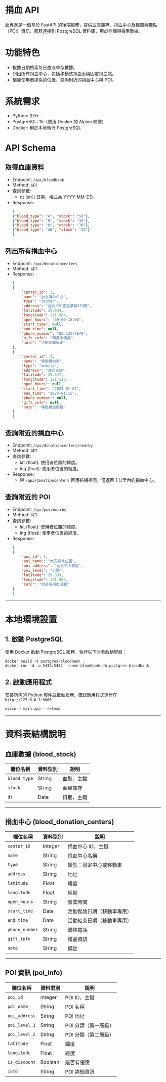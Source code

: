 # 捐血 API
此專案是一個基於 FastAPI 的後端服務，提供血庫庫存、捐血中心及相關興趣點（POI）資訊。服務連接到 PostgreSQL 資料庫，用於存儲與檢索數據。

# 功能特色
- 根據日期檢索每日血液庫存數據。
- 列出所有捐血中心，包括移動式捐血車與固定捐血站。
- 根據使用者提供的位置，查詢附近的捐血中心與 POI。

# 系統需求
- Python: 3.9+
- PostgreSQL: 15（使用 Docker 的 Alpine 映像）
- Docker: 用於本地執行 PostgreSQL

# API Schema
## 取得血庫資料
- Endpoint: `/api/bloodbank`
- Method: `GET`
- 查詢參數:
    - dt (str): 日期，格式為 YYYY-MM-DD。
- Response:
    ```json
    [
    {"blood_type": "A", "stock": "50"},
    {"blood_type": "B", "stock": "30"},
    {"blood_type": "O", "stock": "70"},
    {"blood_type": "AB", "stock": "20"}
    ]
    ```

## 列出所有捐血中心
- Endpoint: `/api/donationcenters`
- Method: `GET`
- Response:
    ```json
    [
    {
        "center_id": 1,
        "name": "台北捐血中心",
        "type": "center",
        "address": "台北市中正區某路123號",
        "latitude": 25.034,
        "longitude": 121.564,
        "open_hours": "09:00-18:00",
        "start_time": null,
        "end_time": null,
        "phone_number": "02-12345678",
        "gift_info": "精美小禮品",
        "note": "活動期間限定"
    },
    {
        "center_id": 2,
        "name": "移動捐血車",
        "type": "mobile",
        "address": "台北車站",
        "latitude": 25.047,
        "longitude": 121.517,
        "open_hours": null,
        "start_time": "2024-01-01",
        "end_time": "2024-01-15",
        "phone_number": null,
        "gift_info": null,
        "note": "移動捐血服務"
    }
    ]
    ```

## 查詢附近的捐血中心
- Endpoint: `/api/donationcenters/nearby`
- Method: `GET`
- 查詢參數:
    - lat (float): 使用者位置的緯度。
    - lng (float): 使用者位置的經度。
- Response:
    - 與 `/api/donationcenters` 回應結構相同，僅返回 1 公里內的捐血中心。

## 查詢附近的 POI
- Endpoint: `/api/poi/nearby`
- Method: `GET`
- 查詢參數:
    - lat (float): 使用者位置的緯度。
    - lng (float): 使用者位置的經度。
- Response:
    ```json
    [
    {
        "poi_id": 1,
        "poi_name": "大安森林公園",
        "poi_address": "台北市大安區",
        "poi_level": "公園",
        "latitude": 25.033,
        "longitude": 121.564,
        "info": "附近有捐血活動"
    }
    ]
    ```

---

# 本地環境設置

## 1. 啟動 PostgreSQL
使用 Docker 啟動 PostgreSQL 服務，執行以下命令啟動容器：
```
docker build -t postgres-bloodbank .
docker run -d -p 5432:5432 --name bloodbank-db postgres-bloodbank
```

## 2. 啟動應用程式
安裝所需的 Python 套件並啟動服務，確認應用程式運行在 `http://127.0.0.1:8000`

```
uvicorn main:app --reload
```

---

# 資料表結構說明

## 血庫數據 (blood_stock)

| 欄位名稱      | 資料型別 | 說明          |
|---------------|----------|---------------|
| `blood_type`  | String   | 血型，主鍵    |
| `stock`       | String   | 血量庫存      |
| `dt`          | Date     | 日期，主鍵    |

---

## 捐血中心 (blood_donation_centers)

| 欄位名稱      | 資料型別 | 說明                     |
|---------------|----------|--------------------------|
| `center_id`   | Integer  | 捐血中心 ID，主鍵         |
| `name`        | String   | 捐血中心名稱             |
| `type`        | String   | 類型：固定中心或移動車    |
| `address`     | String   | 地址                     |
| `latitude`    | Float    | 緯度                     |
| `longitude`   | Float    | 經度                     |
| `open_hours`  | String   | 營業時間                 |
| `start_time`  | Date     | 活動起始日期（移動車專用）|
| `end_time`    | Date     | 活動結束日期（移動車專用）|
| `phone_number`| String   | 聯絡電話                 |
| `gift_info`   | String   | 禮品資訊                 |
| `note`        | String   | 備註                     |

---

## POI 資訊 (poi_info)

| 欄位名稱       | 資料型別 | 說明                |
|----------------|----------|---------------------|
| `poi_id`       | Integer  | POI ID，主鍵        |
| `poi_name`     | String   | POI 名稱           |
| `poi_address`  | String   | POI 地址           |
| `poi_level_1`  | String   | POI 分類（第一層級）|
| `poi_level_2`  | String   | POI 分類（第二層級）|
| `latitude`     | Float    | 緯度               |
| `longitude`    | Float    | 經度               |
| `is_discount`  | Boolean  | 是否有優惠         |
| `info`         | String   | POI 詳細資訊       |
